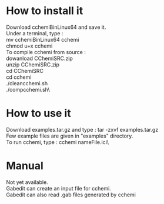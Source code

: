 How to install it 
=================

Download  cchemiBinLinux64 and  save it.\
Under a terminal, type :\
mv cchemiBinLinux64 cchemi\
chmod u+x cchemi\
To compile cchemi from source :\
dowanload CChemiSRC.zip\
unzip CChemiSRC.zip\
cd CChemiSRC\
cd cchemi\
./cleancchemi.sh\
./compcchemi.sh\


How to use it
==============

Download examples.tar.gz and type : tar -zxvf examples.tar.gz\
Few example files  are given in "examples" directory.\
To run cchemi, type : cchemi nameFile.ici\

Manual
======
Not yet available.\
Gabedit can create an input file for cchemi.\
Gabedit can also read .gab files generated by cchemi

 
